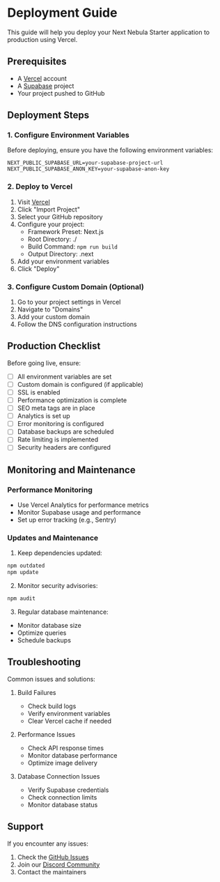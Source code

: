 # Deployment Guide

This guide will help you deploy your Next Nebula Starter application to production using Vercel.

## Prerequisites

- A [Vercel](https://vercel.com) account
- A [Supabase](https://supabase.com) project
- Your project pushed to GitHub

## Deployment Steps

### 1. Configure Environment Variables

Before deploying, ensure you have the following environment variables:

```env
NEXT_PUBLIC_SUPABASE_URL=your-supabase-project-url
NEXT_PUBLIC_SUPABASE_ANON_KEY=your-supabase-anon-key
```

### 2. Deploy to Vercel

1. Visit [Vercel](https://vercel.com)
2. Click "Import Project"
3. Select your GitHub repository
4. Configure your project:
   - Framework Preset: Next.js
   - Root Directory: ./
   - Build Command: `npm run build`
   - Output Directory: .next
5. Add your environment variables
6. Click "Deploy"

### 3. Configure Custom Domain (Optional)

1. Go to your project settings in Vercel
2. Navigate to "Domains"
3. Add your custom domain
4. Follow the DNS configuration instructions

## Production Checklist

Before going live, ensure:

- [ ] All environment variables are set
- [ ] Custom domain is configured (if applicable)
- [ ] SSL is enabled
- [ ] Performance optimization is complete
- [ ] SEO meta tags are in place
- [ ] Analytics is set up
- [ ] Error monitoring is configured
- [ ] Database backups are scheduled
- [ ] Rate limiting is implemented
- [ ] Security headers are configured

## Monitoring and Maintenance

### Performance Monitoring

- Use Vercel Analytics for performance metrics
- Monitor Supabase usage and performance
- Set up error tracking (e.g., Sentry)

### Updates and Maintenance

1. Keep dependencies updated:

```bash
npm outdated
npm update
```

2. Monitor security advisories:

```bash
npm audit
```

3. Regular database maintenance:

- Monitor database size
- Optimize queries
- Schedule backups

## Troubleshooting

Common issues and solutions:

1. Build Failures
   - Check build logs
   - Verify environment variables
   - Clear Vercel cache if needed

2. Performance Issues
   - Check API response times
   - Monitor database performance
   - Optimize image delivery

3. Database Connection Issues
   - Verify Supabase credentials
   - Check connection limits
   - Monitor database status

## Support

If you encounter any issues:

1. Check the [GitHub Issues](https://github.com/johnwesleyquintero/next-nebula-starter/issues)
2. Join our [Discord Community](https://discord.gg/your-server)
3. Contact the maintainers

